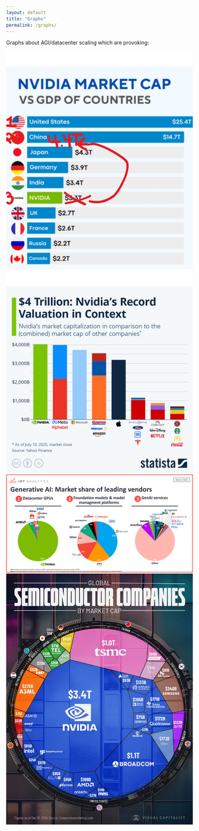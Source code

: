 ```yaml
---
layout: default
title: "Graphs"
permalink: /graphs/
--- 
```


Graphs about AGI/datacenter scaling which are provoking:

![](imgs/graphs/gdp.png)
![](imgs/graphs/nvidia.jpeg)
![](imgs/graphs/pie.png)
![](imgs/graphs/semiconductor.webp)
